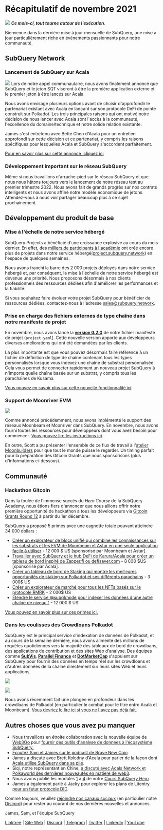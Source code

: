 # Récapitulatif de novembre 2021

![](https://miro.medium.com/max/1400/1*qzKzZnWY2ao3tiffwwugXQ.png) **_Ce mois-ci, tout tourne autour de l'exécution_**.

Bienvenue dans la dernière mise à jour mensuelle de SubQuery, une mise à jour particulièrement riche en événements passionnants pour notre communauté.

## SubQuery Network

### Lancement de SubQuery sur Acala

![](https://miro.medium.com/max/600/0*SJ1TWt1sGwUWqvuI.gif) Lors de notre appel communautaire, nous avons finalement annoncé que SubQuery et le jeton SQT viseront à être la première application externe et le premier jeton à être lancés sur Acala.

Nous avons envisagé plusieurs options avant de choisir d'approfondir le partenariat existant avec Acala en lançant sur son protocole DeFi de pointe construit sur Polkadot. Les trois principales raisons qui ont motivé notre décision de nous lancer avec Acala sont l'accès à la communauté, l'excellence du domaine/technique et notre solide relation existante.

James s'est entretenu avec Bette Chen d'Acala pour un entretien approfondi sur cette décision et ce partenariat, y compris les raisons spécifiques pour lesquelles Acala et SubQuery s'accordent parfaitement.

[Pour en savoir plus sur cette annonce, cliquez ici](https://blog.subquery.network/blogs/20211125-subquery-network-acala.html)

### Développement important sur le réseau SubQuery

Même si nous travaillons d'arrache-pied sur le réseau SubQuery et que nous nous hâtons toujours vers le lancement de notre réseau test au premier trimestre 2022. Nous avons fait de grands progrès sur nos contrats intelligents et nous avons affiné notre modèle économique de jetons. Attendez-vous à nous voir partager beaucoup plus à ce sujet prochainement.

## Développement du produit de base

### Mise à l'échelle de notre service hébergé

SubQuery Projects a bénéficié d'une croissance explosive au cours du mois dernier. En effet, des [milliers de participants à l'académie](https://blog.subquery.network/blogs/20211018-subquery-launches-the-subquery-academy.html) ont créé encore plus de projets dans notre service hébergé[(project.subquery.network](https://project.subquery.network/)) en l'espace de quelques semaines.

Nous avons franchi la barre des 2 000 projets déployés dans notre service hébergé et, par conséquent, la mise à l'échelle de notre service hébergé est devenue une priorité. Nous proposons désormais à nos clients professionnels des ressources dédiées afin d'améliorer les performances et la fiabilité.

Si vous souhaitez faire évoluer votre projet SubQuery pour bénéficier de ressources dédiées, contactez-nous à l'adresse [sales@subquery.network](mailto:sales@subquery.network).

### Prise en charge des fichiers externes de type chaîne dans notre manifeste de projet

En novembre, nous avons lancé la [**version 0.2.0**](https://doc.subquery.network/create/manifest/) de notre fichier manifeste de projet (`project.yaml`). Cette nouvelle version apporte aux développeurs diverses améliorations qui ont été demandées par les clients.

La plus importante est que vous pouvez désormais faire référence à un fichier de définition de type de chaîne contenant tous les types personnalisés lorsque vous indexez une chaîne de substrat personnalisée. Cela vous permet de connecter rapidement un nouveau projet SubQuery à n'importe quelle chaîne basée sur un substrat, y compris tous les parachaînes de Kusama.

[Vous pouvez en savoir plus sur cette nouvelle fonctionnalité ici](https://blog.subquery.network/blogs/20211105-november-technical-update.html#support-for-external-chain-type-files-in-project-manifest).

### Support de Moonriver EVM

![](https://miro.medium.com/max/600/0*B27QVtvcR6nXA9ff.gif)

Comme annoncé précédemment, nous avons implémenté le support des réseaux Moonbeam et Moonriver dans SubQuery. En novembre, nous avons fourni toutes les ressources pour développeurs dont vous avez besoin pour commencer. [Vous pouvez lire les instructions ici](https://blog.subquery.network/blogs/20211105-november-technical-update.html#moonbeam-evm-support).

En outre, Scott a pu présenter l'ensemble de ce flux de travail à l'[atelier Moonbuilders](https://www.crowdcast.io/e/moonbuilders-ws/10) pour que tout le monde puisse le regarder. Un timing parfait pour la préparation des Gitcoin Grants que nous sponsorisons (plus d'informations ci-dessous).

## Communauté

### Hackathon Gitcoin

Dans la foulée de l'immense succès du _Hero Course_ de la SubQuery Academy, nous étions fiers d'annoncer que nous allions offrir notre première opportunité de hackathon à tous les développeurs via [Gitcoin Grants Round 12](https://gitcoin.co/hackathon/gr12/?org=subquery) à partir du 1er décembre.

SubQuery a proposé 5 primes avec une cagnotte totale pouvant atteindre 34 000 dollars :

- [Créer un explorateur de blocs unifié qui combine les connaissances sur les substrats et les EVM de Moonbeam et Astar en une seule application facile à utiliser](https://gitcoin.co/issue/subquery/grants/1) - 12 000 $ US [sponsorisé par Moonbeam et Astar].
- [Travailler avec SubQuery et le hub DeFi de Karura/Acala pour créer un tableau de bord inspiré de Zapper.fi ou defisaver.com](https://gitcoin.co/issue/subquery/grants/2) - 8 000 $US [sponsorisé par Acala].
- [Créer un tableau de bord de Staking qui montre les meilleures opportunités de staking sur Polkadot et ses différents parachains](https://gitcoin.co/issue/subquery/grants/3) - 3 000$ US
- [Créer un explorateur de marché pour tous les NFTs basés sur le protocole RMRK](https://gitcoin.co/issue/subquery/grants/4) - 2 000$ US
- [Étendre le service @subql/node pour indexer les données d'une autre chaîne de niveau 1](https://gitcoin.co/issue/subquery/grants/5) - 12 000 \$ US

[Vous pouvez en savoir plus sur ces primes ici.](https://blog.subquery.network/blogs/20211120-gitcoin12-hackathon.html)

### Dans les coulisses des Crowdloans Polkadot

SubQuery est le principal service d'indexation de données de Polkadot, et au cours de la semaine dernière, nous avons alimenté des millions de requêtes quotidiennes vers la majorité des tableaux de bord de crowdloans, des applications de contribution et des sites Web d'analyse. Des équipes comme [**SubVis**](https://www.subvis.io/), [**Parallel Finance**](https://parallel.fi/) et [**DotMarketCap**](https://dotmarketcap.com/) s'appuient sur SubQuery pour fournir des données en temps réel sur les crowdloans et d'autres données de la chaîne directement sur leurs sites Web et leurs applications.

![](https://miro.medium.com/max/60/0*HfsoOwpat76ip6Jg?q=20)

![](https://miro.medium.com/max/700/0*HfsoOwpat76ip6Jg)

Nous avons récemment fait une plongée en profondeur dans les crowdloans de Polkadot (en particulier le combat pour le titre entre Acala et Moonbeam). [Vous devriez le lire ici si vous ne l'avez pas déjà fait](https://blog.subquery.network/blogs/20211124-polkadot-crowdloans.html).

## Autres choses que vous avez pu manquer

- Nous travaillons en étroite collaboration avec la nouvelle équipe de [Web3Go](https://www.web3go.xyz/) pour [fournir des outils d'analyse de données à l'écosystème SubQuery.](https://blog.subquery.network/customer_announcements/20211110-web3go.html)
- [Écoutez Sam et James sur le podcast de Brave New Coin](https://bravenewcoin.com/insights/podcasts/subquery-connecting-the-dots-on-polkadot).
- James a discuté avec Brett Kolodny d'Acala pour parler de la façon dont [Acala utilise SubQuery dans sa pile](https://www.youtube.com/watch?v=Wbxwj8K67Lw).
- Siqi, notre représentant en Chine, [a discuté avec Acala Network et Polkaworld des dernières nouveautés en matière de web3](https://www.huoxing24.com/live/24313016).
- Nous avons publié les modules [1](https://doc.subquery.network/academy/herocourse/module1/) à [4](https://doc.subquery.network/academy/herocourse/module4/) de notre [Cours SubQuery Hero](https://blog.subquery.network/blogs/20211018-subquery-launches-the-subquery-academy.html)
- James a également parlé à Jacky pour explorer les plans de Litentry [pour un futur protocole DID](https://www.youtube.com/watch?v=Rqlpo9QIVyk).

Comme toujours, veuillez [rejoindre nos canaux sociaux](https://linktr.ee/subquerynetwork) (en particulier notre [Discord](https://discord.com/invite/subquery)) pour rester au courant de nos dernières nouvelles et annonces.

James, Sam, et l'équipe SubQuery

[Linktree](https://linktr.ee/subquerynetwork) | [Site Web](https://subquery.network/) | [Discord](https://discord.com/invite/78zg8aBSMG) | [Telegram](https://t.me/subquerynetwork) | [Twitter](https://twitter.com/subquerynetwork) | [LinkedIn](https://www.linkedin.com/company/subquery) | [YouTube](https://www.youtube.com/channel/UCi1a6NUUjegcLHDFLr7CqLw)
